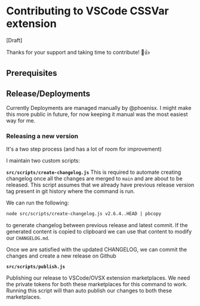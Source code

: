 # Contributing to VSCode CSSVar extension
[Draft]

Thanks for your support and taking time to contribute! 🎉👍

## Prerequisites

## Release/Deployments

Currently Deployments are managed manually by @phoenisx. I might make this more public in future, for now
keeping it manual was the most easiest way for me.

### Releasing a new version

It's a two step process (and has a lot of room for improvement)

I maintain two custom scripts:

**`src/scripts/create-changelog.js`**
This is required to automate creating changelog once all the changes are merged to `main` and are about to be released.
This script assumes that we already have previous release version tag present in git history where the command is run.

We can run the following:
```sh
node src/scripts/create-changelog.js v2.6.4..HEAD | pbcopy
```
to generate changelog between previous release and latest commit.
If the generated content is copied to clipboard we can use that content to modify our `CHANGELOG.md`.

Once we are satisfied with the updated CHANGELOG, we can commit the changes and create a new release on Github

**`src/scripts/publish.js`**

Publishing our release to VSCode/OVSX extension marketplaces.
We need the private tokens for both these marketplaces for this command to work.
Running this script will than auto publish our changes to both these marketplaces.
